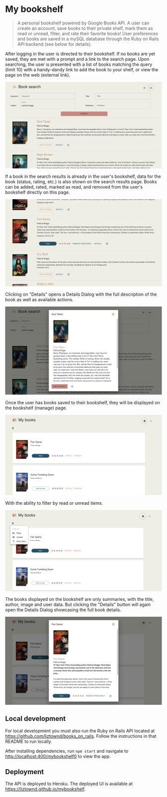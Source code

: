 # My bookshelf

> A personal bookshelf powered by Google Books API.
> A user can create an account, save books to their private shelf, mark them as read or unread, filter, and rate their favorite books! User preferences and books are saved in a mySQL database through the Ruby on Rails API backend (see below for details).

After logging in the user is directed to their bookshelf. If no books are yet saved, they are met with a prompt and a link to the search page. Upon searching, the user is presented with a list of books matching the query (limit 10) with a handy-dandy link to add the book to your shelf, or view the page on the web (external link).

<img src="./public/readmeAssets/search-results.png">

If a book in the search results is already in the user's bookshelf, data for the book (status, rating, etc.) is also shown on the search results page. Books can be added, rated, marked as read, and removed from the user's bookshelf directly on this page.

<img src="./public/readmeAssets/search-read.png">

Clicking on "Details" opens a Details Dialog with the full description of the book as well as available actions.

<img src="./public/readmeAssets/search-detail.png">

Once the user has books saved to their bookshelf, they will be displayed on the bookshelf (manage) page.

<img src="./public/readmeAssets/bookshelf.png">

With the ability to filter by read or unread items.

<img src="./public/readmeAssets/filter.png">

The books displayed on the bookshelf are only summaries, with the title, author, image and user data. But clicking the "Details" button will again open the Details Dialog showcasing the full book details.

<img src="./public/readmeAssets/bookshelf-details.png">

## Local development

For local development you must also run the Ruby on Rails API located at <a href="https://github.com/liztownd/books_on_rails">https://github.com/liztownd/books_on_rails</a>. Follow the instructions in that README to run locally.

After installing dependencies, run `npm start` and navigate to <a href="http://localhost:4000/mybookshelf">http://localhost:400/mybookshelf0</a> to view the app.

## Deployment

The API is deployed to Heroku. The deployed UI is available at <a href="https://liztownd.github.io/mybookshelf">https://liztownd.github.io/mybookshelf</a>.
